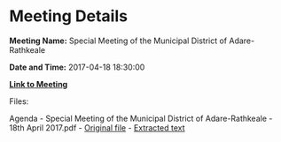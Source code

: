 # Meeting Details

**Meeting Name:** Special Meeting of the Municipal District of Adare-Rathkeale

**Date and Time:** 2017-04-18 18:30:00

**[Link to Meeting](https://www.limerick.ie/council/whats-on/special-meeting-municipal-district-adare-rathkeale-4)**

Files: 

Agenda - Special Meeting of the Municipal District of Adare-Rathkeale - 18th April 2017.pdf - [Original file](https://beta.limerick.ie/sites/default/files/media/documents/2017-04/agenda_-_special_meeting_of_the_municipal_district_of_adare-rathkeale_-_18th_april_2017.pdf) - [Extracted text](./Agenda%20-%20Special%20Meeting%20of%20the%20Municipal%20District%20of%20Adare-Rathkeale%20-%2018th%20April%202017.md)

